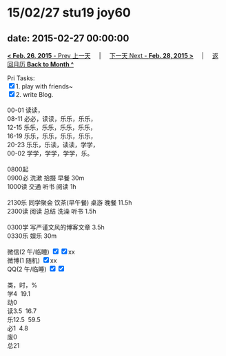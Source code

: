 # 15/02/27 stu19 joy60

date: 2015-02-27 00:00:00
---
[**< Feb. 26, 2015** - Prev 上一天](/lifelogs/2015/02/d26.md) &nbsp; &nbsp; | &nbsp; &nbsp; [下一天 Next - **Feb. 28, 2015 >**](/lifelogs/2015/02/d28.md) &nbsp; &nbsp; |  &nbsp; &nbsp; [返回月历 **Back to Month ^**](/lifelogs/2015/02/index.md)
<br/><div>Pri Tasks:</div><div><input type="checkbox" checked="true"/>1. play with friends~</div><div><input type="checkbox" checked="true"/>2. write Blog.</div><div><br/></div><div><div>00-01 读读，</div>08-11 必必，读读，乐乐，乐乐，<br/>12-15 乐乐，乐乐，乐乐，乐乐，<br/>16-19 乐乐，乐乐，乐乐，乐乐，<br/>20-23 乐乐，乐读，读读，学学，<br/>00-02 学学，学学，学学，乐。<div><br/></div>0800起<br/>0900必 洗漱 拾掇 早餐 30m<br/>1000读 交通 听书 阅读 1h<div><br/></div>2130乐 同学聚会 饮茶(早午餐) 桌游 晚餐 11.5h<br/>2300读 阅读 总结 洗澡 听书 1.5h <div><br/></div></div><div><div>0300学 写严谨文风的博客文章 3.5h<br/>0330乐 娱乐 30m<i><br/></i></div><div><br/></div>微信(2 午/临睡) <input type="checkbox" checked="true"/><input type="checkbox" checked="true"/>xx</div><div>微博(1 随机) <input type="checkbox" checked="true"/>xx</div><div>QQ(2 午/临睡) <input type="checkbox" checked="true"/><input type="checkbox" checked="false"/></div><div><br/></div><div>类，时，%<br/>学4  19.1<br/>动0<br/>读3.5  16.7<br/>乐12.5  59.5<br/>必1  4.8<br/>废0<br/>总21</div>
